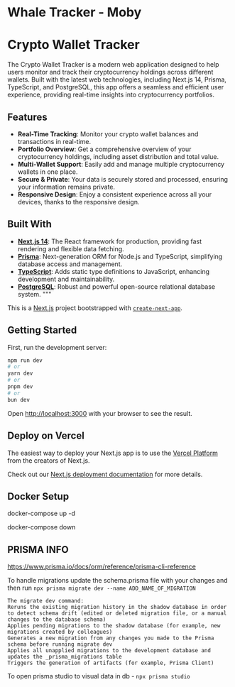 # Whale Tracker - Moby
# Crypto Wallet Tracker

The Crypto Wallet Tracker is a modern web application designed to help users monitor and track their cryptocurrency holdings across different wallets. Built with the latest web technologies, including Next.js 14, Prisma, TypeScript, and PostgreSQL, this app offers a seamless and efficient user experience, providing real-time insights into cryptocurrency portfolios.

## Features

- **Real-Time Tracking**: Monitor your crypto wallet balances and transactions in real-time.
- **Portfolio Overview**: Get a comprehensive overview of your cryptocurrency holdings, including asset distribution and total value.
- **Multi-Wallet Support**: Easily add and manage multiple cryptocurrency wallets in one place.
- **Secure & Private**: Your data is securely stored and processed, ensuring your information remains private.
- **Responsive Design**: Enjoy a consistent experience across all your devices, thanks to the responsive design.

## Built With

- **[Next.js 14](https://nextjs.org/)**: The React framework for production, providing fast rendering and flexible data fetching.
- **[Prisma](https://www.prisma.io/)**: Next-generation ORM for Node.js and TypeScript, simplifying database access and management.
- **[TypeScript](https://www.typescriptlang.org/)**: Adds static type definitions to JavaScript, enhancing development and maintainability.
- **[PostgreSQL](https://www.postgresql.org/)**: Robust and powerful open-source relational database system.
  """

This is a [Next.js](https://nextjs.org/) project bootstrapped with [`create-next-app`](https://github.com/vercel/next.js/tree/canary/packages/create-next-app).

## Getting Started

First, run the development server:

```bash
npm run dev
# or
yarn dev
# or
pnpm dev
# or
bun dev
```

Open [http://localhost:3000](http://localhost:3000) with your browser to see the result.

## Deploy on Vercel

The easiest way to deploy your Next.js app is to use the [Vercel Platform](https://vercel.com/new?utm_medium=default-template&filter=next.js&utm_source=create-next-app&utm_campaign=create-next-app-readme) from the creators of Next.js.

Check out our [Next.js deployment documentation](https://nextjs.org/docs/deployment) for more details.

## Docker Setup

docker-compose up -d

docker-compose down

## PRISMA INFO

https://www.prisma.io/docs/orm/reference/prisma-cli-reference

To handle migrations update the schema.prisma file with your changes and then run `npx prisma migrate dev --name ADD_NAME_OF_MIGRATION`

```
The migrate dev command:
Reruns the existing migration history in the shadow database in order to detect schema drift (edited or deleted migration file, or a manual changes to the database schema)
Applies pending migrations to the shadow database (for example, new migrations created by colleagues)
Generates a new migration from any changes you made to the Prisma schema before running migrate dev
Applies all unapplied migrations to the development database and updates the _prisma_migrations table
Triggers the generation of artifacts (for example, Prisma Client)
```

To open prisma studio to visual data in db - `npx prisma studio`
